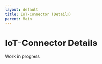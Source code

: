 ```yaml
---
layout: default
title: IoT-Connector (Details)
parent: Main
---
```


# IoT-Connector Details

Work in progress

